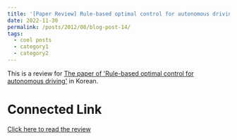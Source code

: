 ```yaml
---
title: '[Paper Review] Rule-based optimal control for autonomous driving'
date: 2022-11-30
permalink: /posts/2012/08/blog-post-14/
tags:
  - cool posts
  - category1
  - category2
---
```


This is a review for [The paper of 'Rule-based optimal control for autonomous driving'](https://dl.acm.org/doi/pdf/10.1145/3450267.3450542) in Korean.

Connected Link
======

[Click here to read the review](https://blog.naver.com/ehddbs1213/222942694147)
